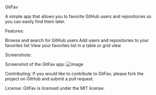 GitFav

A simple app that allows you to favorite GitHub users and repositories so you can easily find them later.

Features:

  Browse and search for GitHub users
  Add users and repositories to your favorites list
  View your favorites list in a table or grid view

Screenshots:

Screenshot of the GitFav app: ![image](https://github.com/ricardocbm/rocketseat-stage06-github-favorites-desafio/assets/87211904/6729b5e0-f106-4f06-85fe-c176aa9b89b2)


Contributing:
If you would like to contribute to GitFav, please fork the project on GitHub and submit a pull request.

License:
GitFav is licensed under the MIT license.
